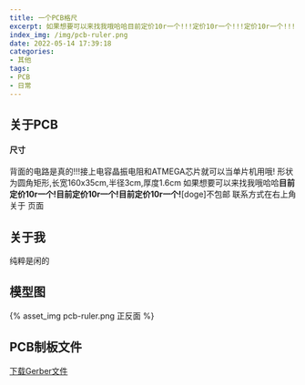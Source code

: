 ```yaml
---
title: 一个PCB格尺
excerpt: 如果想要可以来找我哦哈哈目前定价10r一个!!!定价10r一个!!!定价10r一个!!!
index_img: /img/pcb-ruler.png
date: 2022-05-14 17:39:18
categories: 
- 其他
tags:
- PCB
- 日常
---
```

## 关于PCB

#### 尺寸
背面的电路是真的!!!接上电容晶振电阻和ATMEGA芯片就可以当单片机用哦!
形状为圆角矩形,长宽160x35cm,半径3cm,厚度1.6cm
如果想要可以来找我哦哈哈**目前定价10r一个!目前定价10r一个!目前定价10r一个!**[doge]不包邮
联系方式在右上角 关于 页面
## 关于我
纯粹是闲的

## 模型图

{% asset_img pcb-ruler.png 正反面 %}

## PCB制板文件

[下载Gerber文件](Gerber_PCB_ruler.zip "Gerber文件下载")